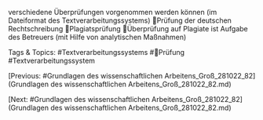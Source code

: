 verschiedene Überprüfungen vorgenommen werden können (im Dateiformat des 
Textverarbeitungssystems)
Prüfung der deutschen Rechtschreibung
Plagiatsprüfung
Überprüfung auf Plagiate ist Aufgabe des Betreuers (mit Hilfe von analytischen Maßnahmen)

   Tags & Topics:
   #Textverarbeitungssystems
   #Prüfung
   #Textverarbeitungssystem

[Previous: #Grundlagen des wissenschaftlichen Arbeitens_Groß_281022_82](Grundlagen des wissenschaftlichen Arbeitens_Groß_281022_82.md)

[Next: #Grundlagen des wissenschaftlichen Arbeitens_Groß_281022_82](Grundlagen des wissenschaftlichen Arbeitens_Groß_281022_82.md)